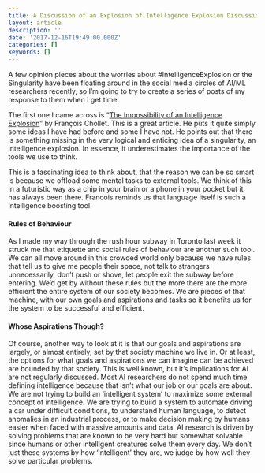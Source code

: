 ```yaml
---
title: A Discussion of an Explosion of Intelligence Explosion Discussions
layout: article
description: ''
date: '2017-12-16T19:49:00.000Z'
categories: []
keywords: []
---
```


A few opinion pieces about the worries about #IntelligenceExplosion or the Singularity have been floating around in the social media circles of AI/ML researchers recently, so I’m going to try to create a series of posts of my response to them when I get time.

The first one I came across is “[The Impossibility of an Intelligence Explosion](https://medium.com/@francois.chollet/the-impossibility-of-intelligence-explosion-5be4a9eda6ec)” by François Chollet. This is a great article. He puts it quite simply some ideas I have had before and some I have not. He points out that there is something missing in the very logical and enticing idea of a singularity, an intelligence explosion. In essence, it underestimates the importance of the tools we use to think.  

This is a fascinating idea to think about, that the reason we can be so smart is because we offload some mental tasks to external tools. We think of this in a futuristic way as a chip in your brain or a phone in your pocket but it has always been there. Francois reminds us that language itself is such a intelligence boosting tool.

#### Rules of Behaviour

As I made my way through the rush hour subway in Toronto last week it struck me that etiquette and social rules of behaviour are another such tool. We can all move around in this crowded world only because we have rules that tell us to give me people their space, not talk to strangers unnecessarily, don’t push or shove, let people exit the subway before entering. We’d get by without these rules but the more there are the more efficient the entire system of our society becomes. We are pieces of that machine, with our own goals and aspirations and tasks so it benefits us for the system to be successful and efficient.

#### Whose Aspirations Though?

Of course, another way to look at it is that our goals and aspirations are largely, or almost entirely, set by that society machine we live in. Or at least, the options for what goals and aspirations we can imagine can be achieved are bounded by that society. This is well known, but it’s implications for AI are not regularly discussed. Most AI researchers do not spend much time defining intelligence because that isn’t what our job or our goals are about. We are not trying to build an ‘intelligent system’ to maximize some external concept of intelligence. We are trying to build a system to automate driving a car under difficult conditions, to understand human language, to detect anomalies in an industrial process, or to make decision making by humans easier when faced with massive amounts and data. AI research is driven by solving problems that are known to be very hard but somewhat solvable since humans or other intelligent creatures solve them every day. We don’t just these systems by how ‘intelligent’ they are, we judge by how well they solve particular problems.
